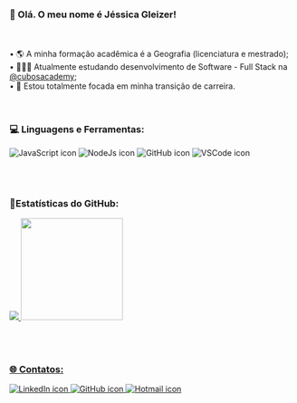 ### 💜 Olá. O meu nome é Jéssica Gleizer!

<br/>
<br/>• 🌎 A minha formação acadêmica é a Geografia (licenciatura e mestrado);
<br/>• 👩🏽‍💻 Atualmente estudando desenvolvimento de Software - Full Stack</i> na <a href="https://github.com/cubos-academy">@cubosacademy</a>;
<br/>• 🎯 Estou totalmente focada em minha transição de carreira.
<br/>
<br/>
<br/>




### 💻 Linguagens e Ferramentas:

<p align=>
<img src="https://img.shields.io/badge/JavaScript-323330?style=for-the-badge&logo=javascript&logoColor=F7DF1E" alt="JavaScript icon">
<img src="https://img.shields.io/badge/Node.js-339933?style=for-the-badge&logo=nodedotjs&logoColor=white" alt="NodeJs icon">
<img src="https://img.shields.io/badge/GitHub-100000?style=for-the-badge&logo=github&logoColor=white" alt="GitHub icon">
<img src="https://img.shields.io/badge/VSCode-0078D4?style=for-the-badge&logo=visual%20studio%20code&logoColor=white" alt="VSCode icon">
<p>

<br/>
<br/>




### 🌟Estatísticas do GitHub:

<div>
<a href="https://github.com/jessica-dds">
<img height-"180em" src="https://github-readme-stats.vercel.app/api?username=jessica-dds&show_icons=true&theme=dracula&include_all_commits=true&count_private-true"/>
<img height="180em" src="https://github-readme-stats.vercel.app/api/top-langs/?username=jessica-dds&layout=compact&langs_count-16&theme=dracula"/>
</div>
<br/>
<br/>
<br/>




### 🌐 Contatos:

<p align=>
    <a href="https://linkedin.com/in/jessicagleizer">
        <img src="https://img.shields.io/badge/LinkedIn-0077B5?style=for-the-badge&logo=linkedin&logoColor=white" alt="LinkedIn icon" >
    </a>
    <a href="https://github.com/jessica-dds">
        <img src="https://img.shields.io/badge/GitHub-100000?style=for-the-badge&logo=github&logoColor=white" alt="GitHub icon" >
    </a>
    <a href="mailto:jessica.gleizer@hotmail.com">
        <img src="https://img.shields.io/badge/Hotmail-D14836?style=for-the-badge&logo=hotmail&logoColor=white" alt="Hotmail icon" >
<p>
